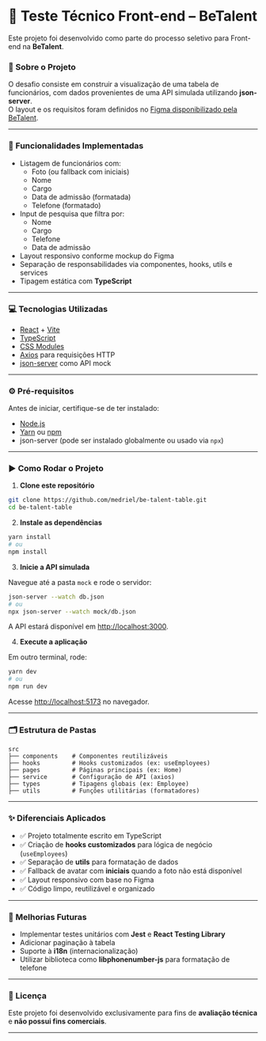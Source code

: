 # 📝 Teste Técnico Front-end – BeTalent

Este projeto foi desenvolvido como parte do processo seletivo para Front-end na **BeTalent**.

### 📌 Sobre o Projeto

O desafio consiste em construir a visualização de uma tabela de funcionários, com dados provenientes de uma API simulada utilizando **json-server**.  
O layout e os requisitos foram definidos no [Figma disponibilizado pela BeTalent](https://www.figma.com/design/yw6th52zE9bubewc6ayTg5/Teste-Técnico-Frontend-BeTalent).

---

### 🔎 Funcionalidades Implementadas

- Listagem de funcionários com:
  - Foto (ou fallback com iniciais)
  - Nome
  - Cargo
  - Data de admissão (formatada)
  - Telefone (formatado)
- Input de pesquisa que filtra por:
  - Nome
  - Cargo
  - Telefone
  - Data de admissão
- Layout responsivo conforme mockup do Figma
- Separação de responsabilidades via componentes, hooks, utils e services
- Tipagem estática com **TypeScript**

---

### 💻 Tecnologias Utilizadas

- [React](https://react.dev/) + [Vite](https://vitejs.dev/)
- [TypeScript](https://www.typescriptlang.org/)
- [CSS Modules](https://github.com/css-modules/css-modules)
- [Axios](https://axios-http.com/) para requisições HTTP
- [json-server](https://www.npmjs.com/package/json-server) como API mock

---

### ⚙️ Pré-requisitos

Antes de iniciar, certifique-se de ter instalado:

- [Node.js](https://nodejs.org/en/)
- [Yarn](https://yarnpkg.com/) ou [npm](https://www.npmjs.com/)
- json-server (pode ser instalado globalmente ou usado via `npx`)

---

### ▶️ Como Rodar o Projeto

1. **Clone este repositório**

```bash
git clone https://github.com/medriel/be-talent-table.git
cd be-talent-table
```

2. **Instale as dependências**

```bash
yarn install
# ou
npm install
```

3. **Inicie a API simulada**

Navegue até a pasta `mock` e rode o servidor:

```bash
json-server --watch db.json
# ou
npx json-server --watch mock/db.json
```

A API estará disponível em [http://localhost:3000](http://localhost:3000).

4. **Execute a aplicação**

Em outro terminal, rode:

```bash
yarn dev
# ou
npm run dev
```

Acesse [http://localhost:5173](http://localhost:5173) no navegador.

---

### 🗂️ Estrutura de Pastas

```
src
├── components    # Componentes reutilizáveis
├── hooks         # Hooks customizados (ex: useEmployees)
├── pages         # Páginas principais (ex: Home)
├── service       # Configuração de API (axios)
├── types         # Tipagens globais (ex: Employee)
├── utils         # Funções utilitárias (formatadores)
```

---

### ✨ Diferenciais Aplicados

- ✅ Projeto totalmente escrito em TypeScript
- ✅ Criação de **hooks customizados** para lógica de negócio (`useEmployees`)
- ✅ Separação de **utils** para formatação de dados
- ✅ Fallback de avatar com **iniciais** quando a foto não está disponível
- ✅ Layout responsivo com base no Figma
- ✅ Código limpo, reutilizável e organizado

---

### 🚀 Melhorias Futuras

- Implementar testes unitários com **Jest** e **React Testing Library**
- Adicionar paginação à tabela
- Suporte à **i18n** (internacionalização)
- Utilizar biblioteca como **libphonenumber-js** para formatação de telefone

---

### 📄 Licença

Este projeto foi desenvolvido exclusivamente para fins de **avaliação técnica** e **não possui fins comerciais**.

---
